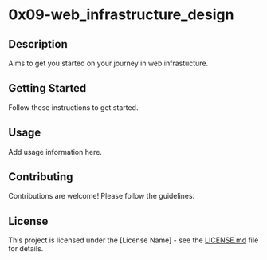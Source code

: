 # 0x09-web_infrastructure_design

## Description

Aims to get you started on your journey in web infrastucture.

## Getting Started

Follow these instructions to get started.

## Usage

Add usage information here.

## Contributing

Contributions are welcome! Please follow the guidelines.

## License

This project is licensed under the [License Name] - see the [LICENSE.md](LICENSE.md) file for details.
